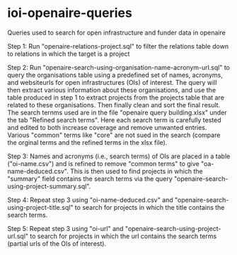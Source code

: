 # ioi-openaire-queries
Queries used to search for open infrastructure and funder data in openaire

Step 1:
Run "openaire-relations-project.sql" to filter the relations table down to relations in which the target is a project

Step 2:
Run "openaire-search-using-organisation-name-acronym-url.sql" to query the organisations table using a predefined set of names, acronyms, and websiteurls for open infrastructures (OIs) of interest. The query will then extract various information about these organisations, and use the table produced in step 1 to extract projects from the projects table that are related to these organisations. Then finally clean and sort the final result. The search ternms used are in the file "openaire query building.xlsx" under the tab "Refined search terms". Here each search term is carefully tested and edited to both increase coverage and remove unwanted entries. Various "common" terms like "core" are not sued in the search (compare the orginal terms and the refined terms in the xlsx file).

Step 3:
Names and acronyms (i.e., search terms) of OIs are placed in a table ("oi-name.csv") and is refined to remove "common terms" to give "oa-name-deduced.csv". This is then used to find projects in which the "summary" field contains the search terms via the query "openaire-search-using-project-summary.sql".

Step 4:
Repeat step 3 using "oi-name-deduced.csv" and "openaire-search-using-project-title.sql" to search for projects in which the title contains the search terms.

Step 5:
Repeat step 3 using "oi-url" and "openaire-search-using-project-url.sql" to search for projects in which the url contains the search terms (partial urls of the OIs of interest).
